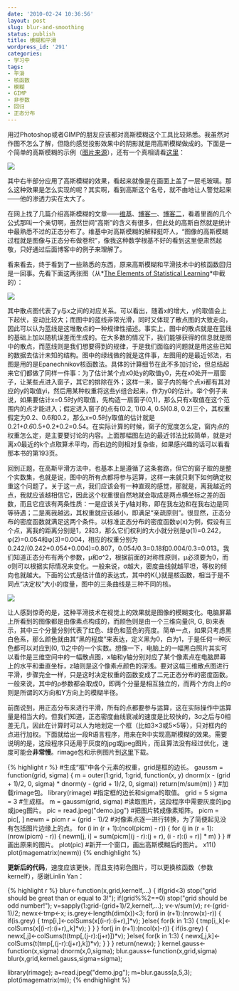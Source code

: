 ```yaml
---
date: '2010-02-24 10:36:56'
layout: post
slug: blur-and-smoothing
status: publish
title: 模糊和平滑
wordpress_id: '291'
categories:
- 学习中
tags:
- 平滑
- 核函数
- 模糊
- GIMP
- 非参数
- 回归
- 正态分布
---
```


用过Photoshop或者GIMP的朋友应该都对高斯模糊这个工具比较熟悉。我虽然对作图不怎么了解，但隐约感觉投影效果中的阴影就是用高斯模糊做成的。下面是一个简单的高斯模糊的示例（[图片来源](http://www.zcool.com.cn/gfx/ZNzMyNjQ=.html)），还有一个真相请看[这里](http://yihui.name/cn/2010/02/a-big-thank-you-to-linlin-yan/)：

[![](http://i.imgur.com/vYIxTUd.png)](http://i.imgur.com/vYIxTUd.png)

其中右半部分应用了高斯模糊的效果，看起来就像是在画面上盖了一层毛玻璃。那么这种效果是怎么实现的呢？其实啊，看到高斯这个名号，就不由地让人警觉起来——他的渗透力实在太大了。

在网上找了几篇介绍高斯模糊的文章——[维基](http://zh.wikipedia.org/wiki/%E9%AB%98%E6%96%AF%E6%A8%A1%E7%B3%8A)、[博客一](http://www.cnblogs.com/hoodlum1980/archive/2008/03/03/1088567.html)、[博客二](http://blog.sina.com.cn/s/blog_4b97ab670100aa3a.html)，看着里面的几个公式那叫一个亲切啊，虽然世间“高斯”的含义有很多，但此处的高斯自然就是统计中最熟悉不过的正态分布了。维基中对高斯模糊的解释挺吓人，“图像的高斯模糊过程就是图像与正态分布做卷积”，像我这种数学根基不好的看到这里便肃然起敬，只好通过后面博客中的例子来理解了。

看来看去，终于看到了一些熟悉的东西，原来高斯模糊和平滑技术中的核函数回归是一回事。先看下面这两张图（从*[The Elements of Statistical Learning](http://www-stat.stanford.edu/~hastie/local.ftp/Springer/ESLII_print3.pdf)*中截的）：

[![](http://i.imgur.com/PUV0GdJ.png)](http://i.imgur.com/PUV0GdJ.png)

其中散点图代表了y与x之间的对应关系。可以看出，随着x的增大，y的取值会上下起伏，变动比较大；而图中的蓝线非常光滑，同时又体现了散点图的大致走向，因此可以认为蓝线是这堆散点的一种规律性描述。事实上，图中的散点就是在蓝线的基础上加以随机误差而生成的。在大多数的情况下，我们能够获得的信息就是图中的散点，而蓝线则是我们想要得到的规律，于是我们面临的问题就是用这些已知的数据去估计未知的结构。图中的绿线做的就是这件事，左图用的是最近邻法，右图是用的是Epanechnikov核函数法。具体的计算细节在此不多加讨论，但总结起来它们都做了同样一件事：为了估计某个点x0处y的取值y0，先在x0处开一扇窗子，让某些点进入窗子，其它的排除在外；这样一来，窗子内的每个点xi都有其对应的y的取值yi，然后用某种权重将这些yi组合起来，作为y0的估计。举个例子来说，如果要估计x=0.5时y的取值，先构造一扇窗子(0,1)，那么只有x取值在这个范围内的点才能进入；假定进入窗子的点有(0.2, 1)(0.4, 0.5)(0.8, 0.2)三个，其权重假定为0.2、0.6和0.2，那么x=0.5时y取值的估计就是0.2*1+0.6*0.5+0.2*0.2=0.54。在实际计算的时候，窗子的宽度怎么定，窗内点的权重怎么定，是主要要讨论的内容。上面那幅图左边的最近邻法比较简单，就是对离x0最近的k个点取算术平均，而右边的则相对复杂些，如果感兴趣的话可以看看那本书的第193页。

回到正题，在高斯平滑方法中，也基本上是遵循了这条套路，但它的窗子取的是整个实数集，也就是说，图中的所有点都将参与运算，这样一来就只剩下如何确定权重这个问题了。关于这一点，我们应该会有一种直观的感觉，那就是，离我越近的点，我就应该越相信它，因此这个权重很自然地就会取成是两点横坐标之差的函数，而且它应该有两条性质：一是应该关于y轴对称，即在我左边和在我右边是同等待遇；二是离我越远，其权重就应该越小，即满足“亲疏原则”。很显然，正态分布的密度函数就满足这两个条件。以标准正态分布的密度函数φ(x)为例，假设有三个点，离我的距离分别是1，2和3，那么它们权利的大小就分别是φ(1)=0.242，φ(2)=0.054和φ(3)=0.004，相应的权重分别为0.242/(0.242+0.054+0.004)=0.807，0.054/0.3=0.18和0.004/0.3=0.013。我们知道正态分布有两个参数，μ和σ^2，根据前面的对称性原则，μ必须要为0，而σ则可以根据实际情况来变化。一般来说，σ越大，密度曲线就越平坦，等权的倾向也就越大。下面的公式是估计值的表达式，其中的K(,)就是核函数，相当于是不同点“决定权”大小的度量，图中的三条曲线是三种不同的核。

[![](http://i.imgur.com/a7HyFSf.png)](http://i.imgur.com/a7HyFSf.png)

让人感到惊奇的是，这种平滑技术在视觉上的效果就是图像的模糊变化。电脑屏幕上所看到的图像都是由像素点构成的，而颜色则是由一个三维向量(R, G, B)来表示，其中三个分量分别代表了红色、绿色和蓝色的亮度。简单一点，如果只考虑黑白色系，那么颜色就由其“黑的程度”来表达，定义黑为0，白为1，于是任何一种灰色都可以对应到(0, 1)之中的一个实数。想像一下，电脑上的一幅黑白照片其实可以看作是三维空间中的一幅散点图，x轴和y轴分别对应了某个像素点在电脑屏幕上的水平和垂直坐标，z轴则是这个像素点颜色的深浅。要对这幅三维散点图进行平滑，步骤完全一样，只是这时决定权重的函数变成了二元正态分布的密度函数。一般来说，其中的ρ参数都会取成0，即两个分量是相互独立的，而两个方向上的σ则是所谓的X方向和Y方向上的模糊半径。

前面说到，用正态分布来进行平滑，所有的点都要参与运算，这在实际操作中运算量是相当大的。但我们知道，正态密度曲线衰减的速度是比较快的，3σ之后与0相差无几，因此在计算时可以人为地划定一个框（比如3×3或5×5等），只对框内的点进行加权。下面就给出一段R语言程序，用来在R中实现高斯模糊的效果。需要说明的是，这段程序只适用于灰度的jpg或jpeg图片，而且算法没有经过优化，速度可能会**非常慢**。rimage包和示例图片到[这里](https://bitbucket.org/yixuan/cn/downloads/Gaussian-Blur.zip)下载。

{% highlight r %}
#生成“框”中各个元素的权重，grid是框的边长。
gaussm = function(grid, sigma) {
    m = outer(1:grid, 1:grid, function(x, y) dnorm(x - (grid +
        1)/2, 0, sigma) * dnorm(y - (grid + 1)/2, 0, sigma))
    return(m/sum(m))
}
#加载rimage包。
library(rimage)
#指定框的边长和sigma的取值。
grid = 5
sigma = 3
#生成框。
m = gaussm(grid, sigma)
#读取图片，这段程序中需要灰度的jpg或jpeg图片。
pic = read.jpeg("demo.jpg")
#把图片转成像素矩阵。
picm = pic[, ]
newm = picm
r = (grid - 1)/2
#对像素点逐一进行转换，为了简便起见没有包括图片边缘上的点。
for (i in (r + 1):(ncol(picm) - r)) {
    for (j in (r + 1):(nrow(picm) - r)) {
        newm[j, i] = sum(picm[(j - r):(j + r), (i - r):(i + r)] *
            m)
    }
}
#画出原来的图片。
plot(pic)
#新开一个窗口，画出高斯模糊后的图片。
x11()
plot(imagematrix(newm))
{% endhighlight %}

**更新后的代码**，速度应该更快，而且支持彩色图片，可以更换核函数（参数kernelf），感谢Linlin Yan：

{% highlight r %}
blur<-function(x,grid,kernelf,...)
{
    if(grid<3) stop("grid should be great than or equal to 3!");
    if(grid%%2==0) stop("grid should be odd number!");
    v=sapply(1:grid-(grid+1)/2,kernelf,...);
    v<-v/sum(v);
    r<-(grid-1)/2;
    newx<-tmp<-x;
    is.grey<-length(dim(x))<3;
    for(i in (r+1):(nrow(x)-r))
    {
        if(is.grey)
        {
            tmp[i,]<-colSums(x[(i-r):(i+r),]*v);
        }else{
            for(k in 1:3)
            {
                tmp[i,,k]<-colSums(x[(i-r):(i+r),,k]*v);
            }
        }
    }
    for(j in (r+1):(ncol(x)-r))
    {
        if(is.grey)
        {
            newx[,j]<-colSums(t(tmp[,(j-r):(j+r)])*v);
        }else{
            for(k in 1:3)
            {
                newx[,j,k]<-colSums(t(tmp[,(j-r):(j+r),k])*v);
            }
        }
    }
    return(newx);
}
kernel.gauss<-function(x,sigma) dnorm(x,0,sigma);
blur.gauss<-function(x,grid,sigma) blur(x,grid,kernel.gauss,sigma=sigma);

library(rimage);
a=read.jpeg("demo.jpg");
m=blur.gauss(a,5,3);
plot(imagematrix(m));
{% endhighlight %}
